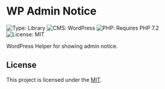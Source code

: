 # WP Admin Notice

![Type: Library](https://img.shields.io/badge/Type-Library-brightgreen.svg)
![CMS: WordPress](https://img.shields.io/badge/CMS-WordPress-blue.svg)
![PHP: Requires PHP 7.2](https://img.shields.io/badge/PHP-Requires%20PHP%207.2-8892BF.svg)
![License: MIT](https://img.shields.io/badge/License-MIT-yellow.svg)

WordPress Helper for showing admin notice.

## License

This project is licensed under the [MIT](https://opensource.org/license/MIT).
